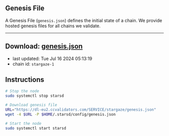 ## Genesis File
A Genesis File (`genesis.json`) defines the initial state of a chain. We provide hosted genesis files for all chains we validate.

---
**Download: [genesis.json](https://dl-eu2.ccvalidators.com/SERVICE/stargaze/genesis.json)**
---

- last updated: Tue Jul 16 2024 05:13:19
- chain id: `stargaze-1`

## Instructions
```sh
# Stop the node
sudo systemctl stop starsd

# Download genesis file
URL="https://dl-eu2.ccvalidators.com/SERVICE/stargaze/genesis.json"
wget -4 $URL -P $HOME/.starsd/config/genesis.json

# Start the node
sudo systemctl start starsd
```
